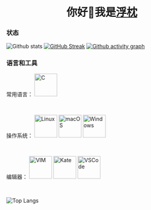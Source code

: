 <h1 align="center">你好🐲我是<a href="https://twitter.com/universesaurora">浮枕</a></h1>

### 状态

![Github stats](https://github-readme-stats.vercel.app/api?username=universesaurora&show_icons=true&theme=buefy)
[![GitHub Streak](https://github-readme-streak-stats.herokuapp.com/?user=universesaurora)](https://git.io/streak-stats)
[![Github activity graph](https://activity-graph.herokuapp.com/graph?username=universesaurora&theme=minimal)](https://github.com/ashutosh00710/github-readme-activity-graph)

### 语言和工具

常用语言：
[<img alt="C" title="C Language" width="60px" src="https://cdn.worldvectorlogo.com/logos/c-1.svg" />][c]

<br />

操作系统：
[<img alt="Linux" title="Linux" width="60px" src="https://cdn.worldvectorlogo.com/logos/linux-tux.svg" />][linux]
[<img alt="macOS" title="macOS" width="60px" src="https://upload.wikimedia.org/wikipedia/commons/2/22/MacOS_logo_%282017%29.svg" />][macos]
[<img alt="Windows" title="Windows" width="60px" src="https://cdn.worldvectorlogo.com/logos/windows-98-whistler-logo.svg" />][windows]

<br />

编辑器：
[<img alt="VIM" title="VIM" width="60px" src="https://cdn.worldvectorlogo.com/logos/vim.svg" />][vim]
[<img alt="Kate" title="Kate" width="60px" src="https://upload.wikimedia.org/wikipedia/commons/f/ff/Sc-apps-kate-editor.svg" />][kate]
[<img alt="VSCode" title="Visual Studio Code" width="60px" src="https://cdn.worldvectorlogo.com/logos/visual-studio-code-1.svg" />][vscode]

<br />

![Top Langs](https://github-readme-stats.vercel.app/api/top-langs/?username=universesaurora&layout=compact&theme=buefy)

[c]: https://www.open-std.org/jtc1/sc22/wg14/
[linux]: https://www.kernel.org/
[macos]: https://www.apple.com/macos
[windows]: https://www.microsoft.com/zh-cn/windows
[vim]: https://www.vim.org/
[kate]: https://kate-editor.org/
[vscode]: https://code.visualstudio.com/
